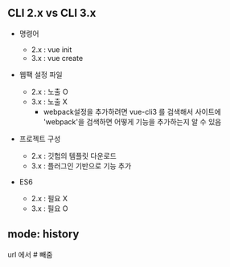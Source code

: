 
## CLI 2.x vs CLI 3.x
- 명령어
  - 2.x : vue init
  - 3.x : vue create

- 웹팩 설정 파일
  - 2.x : 노출 O
  - 3.x : 노출 X
    - webpack설정을 추가하려면 vue-cli3 를 검색해서 사이트에 'webpack'을 검색하면 어떻게 기능을 추가하는지 알 수 있음

- 프로젝트 구성
  - 2.x : 깃헙의 템플릿 다운로드
  - 3.x : 플러그인 기반으로 기능 추가

- ES6
  - 2.x : 필요 X
  - 3.x : 필요 O



## mode: history
url 에서 # 빼줌